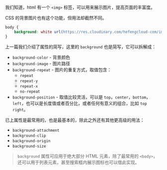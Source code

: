 我们知道，html 有一个 `<img>` 标签，可以用来展示图片，提高页面的丰富度。

CSS 的背景图片也有这个功能，但用法却截然不同。

```css
body {
    background: white url(https://res.cloudinary.com/hefengcloud-com/image/upload/v1661790942/westlake/ping-hu-qiu-yue_g0brov.png) no-repeat top right;
}
```

上一篇我们介绍了属性的简写，这里的 `background` 也是简写，它可以拆解成：

* `background-color` - 背景颜色
* `background-image` - 图片路径
* `background-repeat` - 图片的重复方式，取值包含：
    * `repeat`
    * `repeat-y`
    * `repeat-x`
    * `no-repeat`
* `background-position` - 取值比较灵活，可以是 `top`，`center`，`bottom`，`left`，也可以是长度值或者百分比，或者任何有意义的组合，比如 `top right`。

已上属性是最常用的，也是最基本的，除此之外还有其他更高级的用法：

* `background-attachment`
* `background-clip`
* `background-origin`
* `background-size`


> `background` 属性可应用于绝大部分 HTML 元素，除了最常用的 `<body>`，还可以用于列表元素，甚至搜索框内展示图标也可以借此实现。
